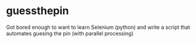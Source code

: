 # guessthepin
Got bored enough to want to learn Selenium (python) and write a script that automates guesing the pin (with parallel processing)

